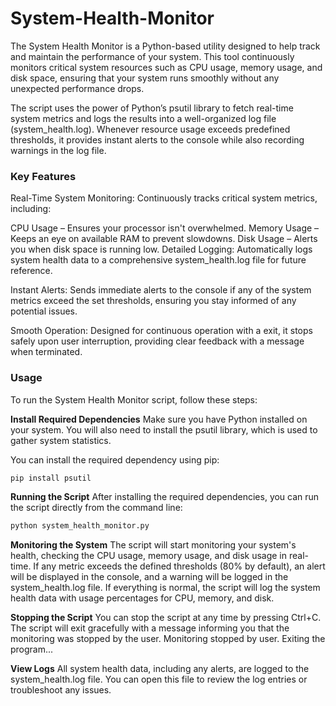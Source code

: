 # System-Health-Monitor
The System Health Monitor is a Python-based utility designed to help track and maintain the performance of your system. This tool continuously monitors critical system resources such as CPU usage, memory usage, and disk space, ensuring that your system runs smoothly without any unexpected performance drops.

The script uses the power of Python’s psutil library to fetch real-time system metrics and logs the results into a well-organized log file (system_health.log). Whenever resource usage exceeds predefined thresholds, it provides instant alerts to the console while also recording warnings in the log file.

### Key Features
Real-Time System Monitoring: Continuously tracks critical system metrics, including:

CPU Usage – Ensures your processor isn't overwhelmed.
Memory Usage – Keeps an eye on available RAM to prevent slowdowns.
Disk Usage – Alerts you when disk space is running low.
Detailed Logging: Automatically logs system health data to a comprehensive system_health.log file for future reference.

Instant Alerts: Sends immediate alerts to the console if any of the system metrics exceed the set thresholds, ensuring you stay informed of any potential issues.

Smooth Operation: Designed for continuous operation with a exit, it stops safely upon user interruption, providing clear feedback with a message when terminated.

### Usage
To run the System Health Monitor script, follow these steps:

**Install Required Dependencies**
Make sure you have Python installed on your system. You will also need to install the psutil library, which is used to gather system statistics.

You can install the required dependency using pip:
```bash
pip install psutil
```
**Running the Script**
After installing the required dependencies, you can run the script directly from the command line:

```bash
python system_health_monitor.py
```
**Monitoring the System**
The script will start monitoring your system's health, checking the CPU usage, memory usage, and disk usage in real-time.
If any metric exceeds the defined thresholds (80% by default), an alert will be displayed in the console, and a warning will be logged in the system_health.log file.
If everything is normal, the script will log the system health data with usage percentages for CPU, memory, and disk.

**Stopping the Script**
You can stop the script at any time by pressing Ctrl+C. The script will exit gracefully with a message informing you that the monitoring was stopped by the user.
Monitoring stopped by user. Exiting the program...

**View Logs**
All system health data, including any alerts, are logged to the system_health.log file. You can open this file to review the log entries or troubleshoot any issues.
